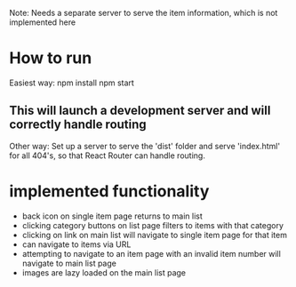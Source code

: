 

Note:
Needs a separate server to serve the item information, which is not implemented here

# How to run

Easiest way:
npm install
npm start

This will launch a development server and will correctly handle routing
-----------------------
Other way:
Set up a server to serve the 'dist' folder and serve 'index.html' for all 404's, so that React Router can handle routing.


# implemented functionality
* back icon on single item page returns to main list
* clicking category buttons on list page filters to items with that category
* clicking on link on main list will navigate to single item page for that item
* can navigate to items via URL
* attempting to navigate to an item page with an invalid item number will navigate to main list page
* images are lazy loaded on the main list page
